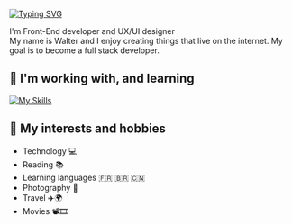 [![Typing SVG](https://readme-typing-svg.herokuapp.com?font=Fira+Code&pause=1000&color=B8B8B8&width=435&lines=%F0%9F%91%8B+Hi+there)](https://git.io/typing-svg)

<!--
**wadocode/wadocode** is a ✨ _special_ ✨ repository because its `README.md` (this file) appears on your GitHub profile.

Here are some ideas to get you started:

- 🔭 I’m currently working on ...
- 🌱 I’m currently learning ...
- 👯 I’m looking to collaborate on ...
- 🤔 I’m looking for help with ...
- 💬 Ask me about ...
- 📫 How to reach me: ...
- 😄 Pronouns: ...
- ⚡ Fun fact: ...
-->
I'm Front-End developer and UX/UI designer  
My name is Walter and I enjoy creating things that 
live on the internet. My goal is to become a full stack developer.

## 🌱 **I'm working with, and learning**   
[![My Skills](https://skillicons.dev/icons?i=html,css,js,react,nextjs,nodejs,git,figma&perline=3)](https://skillicons.dev)  


## 👀 **My interests and hobbies**
- Technology 💻
- Reading 📚
- Learning languages 🇫🇷 🇧🇷 🇨🇳 
- Photography 📸
- Travel ✈️🌍
- Movies 📽️🎞️  

<!--<!--
- 💼 Check out my [Portfolio website](https://) and my [LinkedIn profile](https://).
- ✉️ You can contact me at my email
-->
